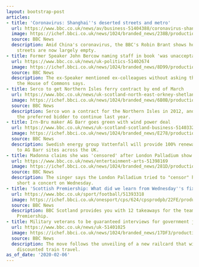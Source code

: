 ```yaml
---
layout: bootstrap-post
articles:
- title: 'Coronavirus: Shanghai''s deserted streets and metro'
  url: https://www.bbc.co.uk/news/av/business-51404388/coronavirus-shanghai-s-deserted-streets-and-metro
  image: https://ichef.bbci.co.uk/news/1024/branded_news/238B/production/_110799090_p082h8tn.jpg
  source: BBC News
  description: Amid China's coronavirus, the BBC's Robin Brant shows how Shanghai's
    streets are now largely empty.
- title: Former Speaker John Bercow naming staff in book 'was unacceptable'
  url: https://www.bbc.co.uk/news/uk-politics-51402674
  image: https://ichef.bbci.co.uk/news/1024/branded_news/8D99/production/_110794263_mediaitem110794262.jpg
  source: BBC News
  description: The ex-Speaker mentioned ex-colleagues without asking their permission,
    the House of Commons says.
- title: Serco to get Northern Isles ferry contract by end of March
  url: https://www.bbc.co.uk/news/uk-scotland-north-east-orkney-shetland-51398024
  image: https://ichef.bbci.co.uk/news/1024/branded_news/6B0B/production/_88730472_shetland-orkney-ferries.jpg
  source: BBC News
  description: Serco won a contract for the Northern Isles in 2012, and was named
    the preferred bidder to continue last year.
- title: Irn-Bru maker AG Barr goes green with wind power deal
  url: https://www.bbc.co.uk/news/uk-scotland-scotland-business-51403324
  image: https://ichef.bbci.co.uk/news/1024/branded_news/E278/production/_103567975_mediaitem103567974.jpg
  source: BBC News
  description: Swedish energy group Vattenfall will provide 100% renewable electricity
    to AG Barr sites across the UK.
- title: Madonna claims she was 'censored' after London Palladium show cut short
  url: https://www.bbc.co.uk/news/entertainment-arts-51398169
  image: https://ichef.bbci.co.uk/news/1024/branded_news/281D/production/_110796201_mx13photocreditricardogomes.jpg
  source: BBC News
  description: The singer says the London Palladium tried to "censor" her by cutting
    short a concert on Wednesday.
- title: 'Scottish Premiership: What did we learn from Wednesday''s fixtures?'
  url: https://www.bbc.co.uk/sport/football/51393318
  image: https://ichef.bbci.co.uk/onesport/cps/624/cpsprodpb/22FE/production/_108185980_takeaways.jpg
  source: BBC News
  description: BBC Scotland provides you with 12 takeaways for the teams in the Scottish
    Premiership.
- title: Military veterans to be guaranteed interviews for government jobs
  url: https://www.bbc.co.uk/news/uk-51401025
  image: https://ichef.bbci.co.uk/news/1024/branded_news/17DF3/production/_110797779_gettyimages-163080461.jpg
  source: BBC News
  description: The move follows the unveiling of a new railcard that will offer veterans
    discounted train travel.
as_of_date: '2020-02-06'
---
```


